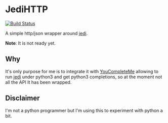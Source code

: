 # JediHTTP

[![Build
Status](http://img.shields.io/travis-ci/vheon/JediHTTP.svg?style=flat-square)](https://travis-ci.org/vheon/JediHTTP)

A simple http/json wrapper around [jedi][].

**Note**: It is not ready yet.

## Why

It's only purpose for me is to integrate it with [YouCompleteMe][] allowing to
run [jedi][] under python3 and get python3 completions, so at the moment not
all the API It has been wrapped.

## Disclaimer

I'm not a python programmer but I'm using this to experiment with python a bit.

[jedi]: http://github.com/davidhalter/jedi
[YouCompleteMe]: http://github.com/Valloric/YouCompleteMe
